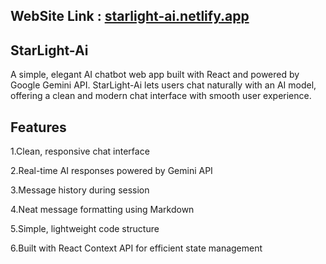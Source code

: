 ## WebSite Link : [starlight-ai.netlify.app](starlight-ai.netlify.app)

## StarLight-Ai

 A simple, elegant AI chatbot web app built with React and powered by Google Gemini API. StarLight-Ai lets users chat naturally with an AI model, offering a clean and modern chat interface with smooth user experience.

## Features

  1.Clean, responsive chat interface

  2.Real-time AI responses powered by Gemini API

  3.Message history during session

  4.Neat message formatting using Markdown

  5.Simple, lightweight code structure

  6.Built with React Context API for efficient state management
